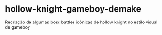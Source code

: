# hollow-knight-gameboy-demake
Recriação de algumas boss battles icônicas de hollow knight no estilo visual de gameboy

